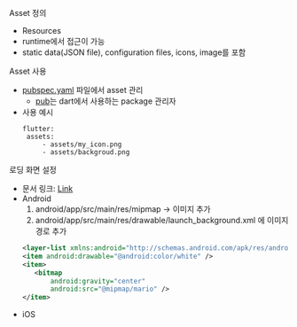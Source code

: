Asset 정의
- Resources
- runtime에서 접근이 가능
- static data(JSON file), configuration files, icons, image를 포함

Asset 사용
- [pubspec.yaml](https://www.dartlang.org/tools/pub/pubspec) 파일에서 asset 관리
   - [pub](https://www.dartlang.org/tools/pub)는 dart에서 사용하는 package 관리자
- 사용 예시
   ```flutter
   flutter:
    assets:
        - assets/my_icon.png
        - assets/backgroud.png

로딩 화면 설정
- 문서 링크: [Link](https://flutter.io/docs/development/ui/assets-and-images)
- Android
   1. android/app/src/main/res/mipmap -> 이미지 추가
   2. android/app/src/main/res/drawable/launch_background.xml 에 이미지 경로 추가
     ``` xml
   <layer-list xmlns:android="http://schemas.android.com/apk/res/android">
    <item android:drawable="@android:color/white" />
    <item>
        <bitmap
            android:gravity="center"
            android:src="@mipmap/mario" />
    </item>
</layer-list>


- iOS
